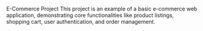 E-Commerce Project
This project is an example of a basic e-commerce web application, demonstrating core functionalities like product listings, shopping cart, user authentication, and order management. 
